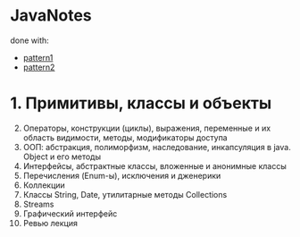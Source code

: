 # JavaNotes
done with:
- [pattern1](https://markdown-it.github.io/)
- [pattern2](https://github.com/adam-p/markdown-here/wiki/Markdown-Cheatsheet#tables)
# 1. Примитивы, классы и объекты
2. Операторы, конструкции (циклы), выражения, переменные и их область видимости, методы, модификаторы доступа
3. ООП: абстракция, полиморфизм, наследование, инкапсуляция в java. Оbject и его методы
4. Интерфейсы, абстрактные классы, вложенные и анонимные классы 
5. Перечисления (Enum-ы), исключения и дженерики
6. Коллекции
7. Классы String, Date, утилитарные методы Collections
8. Streams
9. Графический интерфейс 
10. Ревью лекция
